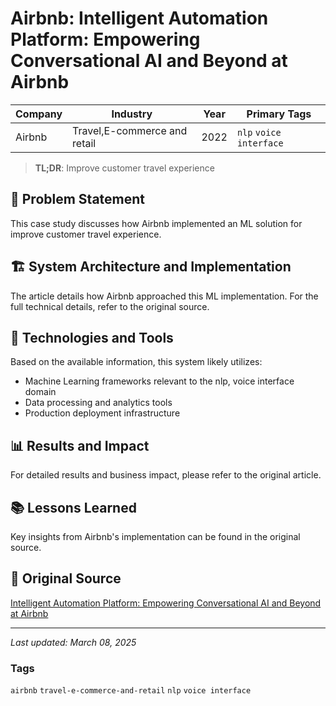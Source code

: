 # Airbnb: Intelligent Automation Platform: Empowering Conversational AI and Beyond at Airbnb

| Company | Industry | Year | Primary Tags | 
|---------|----------|------|--------------|
| Airbnb | Travel,E-commerce and retail | 2022 | `nlp` `voice interface` |

> **TL;DR**: Improve customer travel experience

## 📝 Problem Statement

This case study discusses how Airbnb implemented an ML solution for improve customer travel experience.

## 🏗️ System Architecture and Implementation

The article details how Airbnb approached this ML implementation. For the full technical details, refer to the original source.

## 🔧 Technologies and Tools

Based on the available information, this system likely utilizes:

- Machine Learning frameworks relevant to the nlp, voice interface domain
- Data processing and analytics tools
- Production deployment infrastructure

## 📊 Results and Impact

For detailed results and business impact, please refer to the original article.

## 📚 Lessons Learned

Key insights from Airbnb's implementation can be found in the original source.

## 🔗 Original Source

[Intelligent Automation Platform: Empowering Conversational AI and Beyond at Airbnb](https://medium.com/airbnb-engineering/intelligent-automation-platform-empowering-conversational-ai-and-beyond-at-airbnb-869c44833ff2)

---

*Last updated: March 08, 2025*

### Tags

`airbnb` `travel-e-commerce-and-retail` `nlp` `voice interface`
